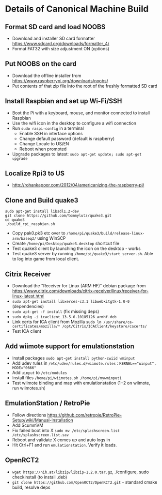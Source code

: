 # Details of Canonical Machine Build

## Format SD card and load NOOBS
  * Download and installer SD card formatter https://www.sdcard.org/downloads/formatter_4/
  * Format FAT32 with size adjustment ON (options)
## Put NOOBS on the card
  * Download the offline installer from https://www.raspberrypi.org/downloads/noobs/
  * Put contents of that zip file into the root of the freshly formatted SD card
## Install Raspbian and set up Wi-Fi/SSH
  * Boot the Pi with a keyboard, mouse, and monitor connected to install Raspbian
  * Use the wifi icon in the desktop to configure a wifi connection
  * Run ```sudo raspi-config``` in a terminal
    * Enable SSH in interface options
    * Change default password (default is raspberry)
    * Change Locale to US/EN
    * Reboot when prompted
  * Upgrade packages to latest: ```sudo apt-get update; sudo apt-get upgrade```
## Localize Rpi3 to US
 * http://rohankapoor.com/2012/04/americanizing-the-raspberry-pi/
## Clone and Build quake3
```
sudo apt-get install libsdl1.2-dev
git clone https://github.com/tommylutz/quake3.git
cd quake3
./build_rpi_raspbian.sh
```
* Copy pak0.pk3 etc over to ```/home/pi/quake3/build/release-linux-arm/baseq3/``` using WinSCP
* Create ```/home/pi/Desktop/quake3.desktop``` shortcut file
* Test quake3 client by launching the icon on the desktop - works
* Test quake3 server by running ```/home/pi/quake3/start_server.sh```. Able to log into game from local client.
## Citrix Receiver
* Download the "Receiver for Linux (ARM HF)" debian package from https://www.citrix.com/downloads/citrix-receiver/linux/receiver-for-linux-latest.html
* ```sudo apt-get install libxerces-c3.1 libwebkitgtk-1.0-0``` (dependencies)
* ```sudo apt-get -f install``` (fix missing deps)
* ```sudo dpkg -i icaclient_13.5.0.10185126_armhf.deb```
* Link certs for ICA client from Mozilla ```sudo ln /usr/share/ca-certificates/mozilla/* /opt/Citrix/ICAClient/keystore/cacerts/```
* Test ICA client
## Add wiimote support for emulationstation
* Install packages ```sudo apt-get install python-cwiid wminput```
* Add udev rules in ```/etc/udev/rules.d/wiimote.rules``` : ```KERNEL=="uinput", MODE="0666"```
* Add ```uinput``` to ```/etc/modules```
* Install files ```/home/pi/wiimotes.sh /home/pi/mywminput1```
* Test wiimote binding and map with emulationstation (1+2 on wiimote, run wiimotes.sh)
## EmulationStation / RetroPie
* Follow directions https://github.com/retropie/RetroPie-Setup/wiki/Manual-Installation
* Add ScummVM
* Fix failed boot into X ```sudo mv /etc/splashscreen.list /etc/splashscreen.list.sav```
* Reboot and validate X comes up and auto logs in
* Hit Ctrl+F1 and run ```emulationstation```. Verify it loads.
## OpenRCT2
* ```wget https://nih.at/libzip/libzip-1.2.0.tar.gz```, ./configure, sudo checkinstall (to install .deb)
* ```git clone https://github.com/OpenRCT2/OpenRCT2.git``` - standard cmake build, resolve deps

